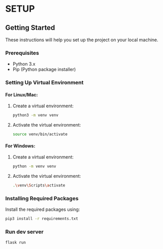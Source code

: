 #  SETUP

## Getting Started

These instructions will help you set up the project on your local machine.

### Prerequisites

- Python 3.x
- Pip (Python package installer)

### Setting Up Virtual Environment

#### For Linux/Mac:

1. Create a virtual environment:

    ```bash
    python3 -m venv venv
    ```

2. Activate the virtual environment:

    ```bash
    source venv/bin/activate
    ```

#### For Windows:

1. Create a virtual environment:

    ```bash
    python -m venv venv
    ```

2. Activate the virtual environment:

    ```bash
    .\venv\Scripts\activate
    ```

### Installing Required Packages

Install the required packages using:

```bash
pip3 install -r requirements.txt
```

### Run dev server
```bash
flask run
```
